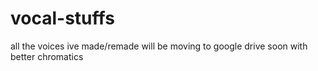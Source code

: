 # vocal-stuffs
all the voices ive made/remade
will be moving to google drive soon with better chromatics
